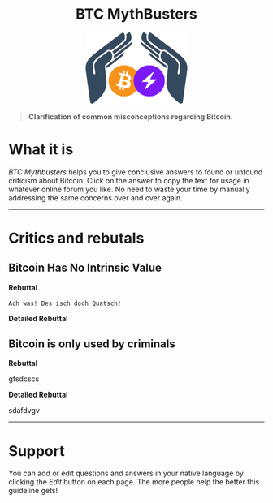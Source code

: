 <div align="center">
  <h1>BTC MythBusters</h1>
  <img width="200" src=".\_images\Logo-BTCMythBusters.png" alt="logo of BTC MythBusters">
</div>


> **Clarification of common misconceptions regarding Bitcoin.**

# What it is

*BTC Mythbusters* helps you to give conclusive answers to found or unfound criticism about Bitcoin. Click on the answer to copy the text for usage in whatever online forum you like. No need to waste your time by manually addressing the same concerns over and over again.

***

# Critics and rebutals

## Bitcoin Has No Intrinsic Value

**Rebuttal**

  ```
  Ach was! Des isch doch Quatsch!
  ```

**Detailed Rebuttal**


## Bitcoin is only used by criminals

**Rebuttal**

gfsdcscs

**Detailed Rebuttal**

sdafdvgv

***

# Support

You can add or edit questions and answers in your native language by clicking the *Edit* button on each page. The more people help the better this guideline gets!
